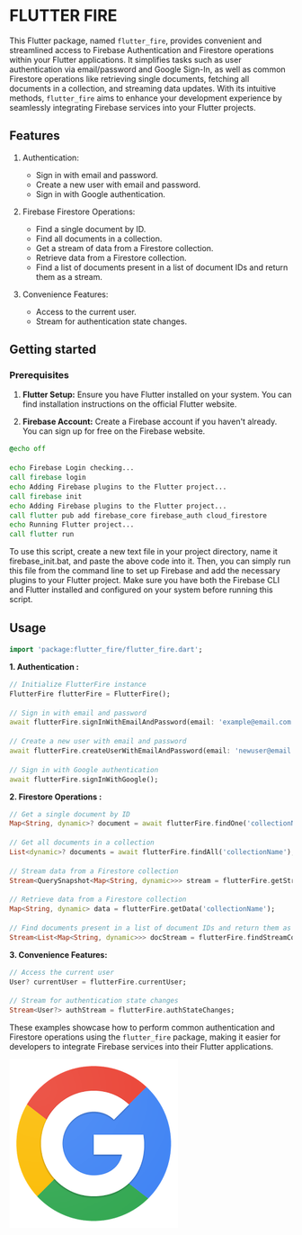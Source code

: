 <!--
This README describes the package. If you publish this package to pub.dev,
this README's contents appear on the landing page for your package.

For information about how to write a good package README, see the guide for
[writing package pages](https://dart.dev/guides/libraries/writing-package-pages).

For general information about developing packages, see the Dart guide for
[creating packages](https://dart.dev/guides/libraries/create-library-packages)
and the Flutter guide for
[developing packages and plugins](https://flutter.dev/developing-packages).
-->

# FLUTTER FIRE

This Flutter package, named `flutter_fire`, provides convenient and streamlined access to Firebase Authentication and Firestore operations within your Flutter applications. It simplifies tasks such as user authentication via email/password and Google Sign-In, as well as common Firestore operations like retrieving single documents, fetching all documents in a collection, and streaming data updates. With its intuitive methods, `flutter_fire` aims to enhance your development experience by seamlessly integrating Firebase services into your Flutter projects.

## Features

1. Authentication:
   - Sign in with email and password.
   - Create a new user with email and password.
   - Sign in with Google authentication.

2. Firebase Firestore Operations:
   - Find a single document by ID.
   - Find all documents in a collection.
   - Get a stream of data from a Firestore collection.
   - Retrieve data from a Firestore collection.
   - Find a list of documents present in a list of document IDs and return them as a stream.
3. Convenience Features:
   - Access to the current user.
   - Stream for authentication state changes.

## Getting started

### Prerequisites

1. **Flutter Setup:** Ensure you have Flutter installed on your system. You can find installation instructions on the official Flutter website.

2. **Firebase Account:** Create a Firebase account if you haven't already. You can sign up for free on the Firebase website.

```bat
@echo off

echo Firebase Login checking...
call firebase login
echo Adding Firebase plugins to the Flutter project...
call firebase init
echo Adding Firebase plugins to the Flutter project...
call flutter pub add firebase_core firebase_auth cloud_firestore
echo Running Flutter project...
call flutter run

```

To use this script, create a new text file in your project directory, name it firebase_init.bat, and paste the above code into it. Then, you can simply run this file from the command line to set up Firebase and add the necessary plugins to your Flutter project. Make sure you have both the Firebase CLI and Flutter installed and configured on your system before running this script.

## Usage

```dart
import 'package:flutter_fire/flutter_fire.dart';
```

**1. Authentication :**

```dart
// Initialize FlutterFire instance
FlutterFire flutterFire = FlutterFire();

// Sign in with email and password
await flutterFire.signInWithEmailAndPassword(email: 'example@email.com', password: 'password');

// Create a new user with email and password
await flutterFire.createUserWithEmailAndPassword(email: 'newuser@email.com', password: 'newpassword');

// Sign in with Google authentication
await flutterFire.signInWithGoogle();
```

**2. Firestore Operations :**

```dart
// Get a single document by ID
Map<String, dynamic>? document = await flutterFire.findOne('collectionName', 'documentId');

// Get all documents in a collection
List<dynamic>? documents = await flutterFire.findAll('collectionName');

// Stream data from a Firestore collection
Stream<QuerySnapshot<Map<String, dynamic>>> stream = flutterFire.getStreamData('collectionName');

// Retrieve data from a Firestore collection
Map<String, dynamic> data = flutterFire.getData('collectionName');

// Find documents present in a list of document IDs and return them as a stream
Stream<List<Map<String, dynamic>>> docStream = flutterFire.findStreamContainingList('collectionName', 'documentId', ['id1', 'id2']);

```

**3. Convenience Features:**

```dart
// Access the current user
User? currentUser = flutterFire.currentUser;

// Stream for authentication state changes
Stream<User?> authStream = flutterFire.authStateChanges;

```

These examples showcase how to perform common authentication and Firestore operations using the `flutter_fire` package, making it easier for developers to integrate Firebase services into their Flutter applications.

<td>
    <img src="https://github.com/vikram-vikky2002/flutter_fire/blob/main/lib/src/assets/google.png?raw=true">
</td>